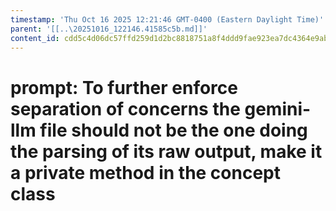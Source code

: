 ```yaml
---
timestamp: 'Thu Oct 16 2025 12:21:46 GMT-0400 (Eastern Daylight Time)'
parent: '[[..\20251016_122146.41585c5b.md]]'
content_id: cdd5c4d06dc57ffd259d1d2bc8818751a8f4ddd9fae923ea7dc4364e9abdb59f
---
```


# prompt: To further enforce separation of concerns the gemini-llm file should not be the one doing the parsing of its raw output, make it a private method in the concept class
